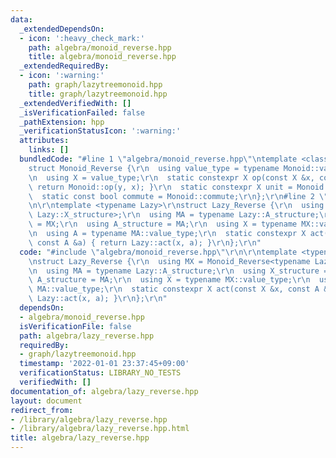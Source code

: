 ```yaml
---
data:
  _extendedDependsOn:
  - icon: ':heavy_check_mark:'
    path: algebra/monoid_reverse.hpp
    title: algebra/monoid_reverse.hpp
  _extendedRequiredBy:
  - icon: ':warning:'
    path: graph/lazytreemonoid.hpp
    title: graph/lazytreemonoid.hpp
  _extendedVerifiedWith: []
  _isVerificationFailed: false
  _pathExtension: hpp
  _verificationStatusIcon: ':warning:'
  attributes:
    links: []
  bundledCode: "#line 1 \"algebra/monoid_reverse.hpp\"\ntemplate <class Monoid>\r\n\
    struct Monoid_Reverse {\r\n  using value_type = typename Monoid::value_type;\r\
    \n  using X = value_type;\r\n  static constexpr X op(const X &x, const X &y) {\
    \ return Monoid::op(y, x); }\r\n  static constexpr X unit = Monoid::unit;\r\n\
    \  static const bool commute = Monoid::commute;\r\n};\r\n#line 2 \"algebra/lazy_reverse.hpp\"\
    \n\r\ntemplate <typename Lazy>\r\nstruct Lazy_Reverse {\r\n  using MX = Monoid_Reverse<typename\
    \ Lazy::X_structure>;\r\n  using MA = typename Lazy::A_structure;\r\n  using X_structure\
    \ = MX;\r\n  using A_structure = MA;\r\n  using X = typename MX::value_type;\r\
    \n  using A = typename MA::value_type;\r\n  static constexpr X act(const X &x,\
    \ const A &a) { return Lazy::act(x, a); }\r\n};\r\n"
  code: "#include \"algebra/monoid_reverse.hpp\"\r\n\r\ntemplate <typename Lazy>\r\
    \nstruct Lazy_Reverse {\r\n  using MX = Monoid_Reverse<typename Lazy::X_structure>;\r\
    \n  using MA = typename Lazy::A_structure;\r\n  using X_structure = MX;\r\n  using\
    \ A_structure = MA;\r\n  using X = typename MX::value_type;\r\n  using A = typename\
    \ MA::value_type;\r\n  static constexpr X act(const X &x, const A &a) { return\
    \ Lazy::act(x, a); }\r\n};\r\n"
  dependsOn:
  - algebra/monoid_reverse.hpp
  isVerificationFile: false
  path: algebra/lazy_reverse.hpp
  requiredBy:
  - graph/lazytreemonoid.hpp
  timestamp: '2022-01-01 23:37:45+09:00'
  verificationStatus: LIBRARY_NO_TESTS
  verifiedWith: []
documentation_of: algebra/lazy_reverse.hpp
layout: document
redirect_from:
- /library/algebra/lazy_reverse.hpp
- /library/algebra/lazy_reverse.hpp.html
title: algebra/lazy_reverse.hpp
---
```

